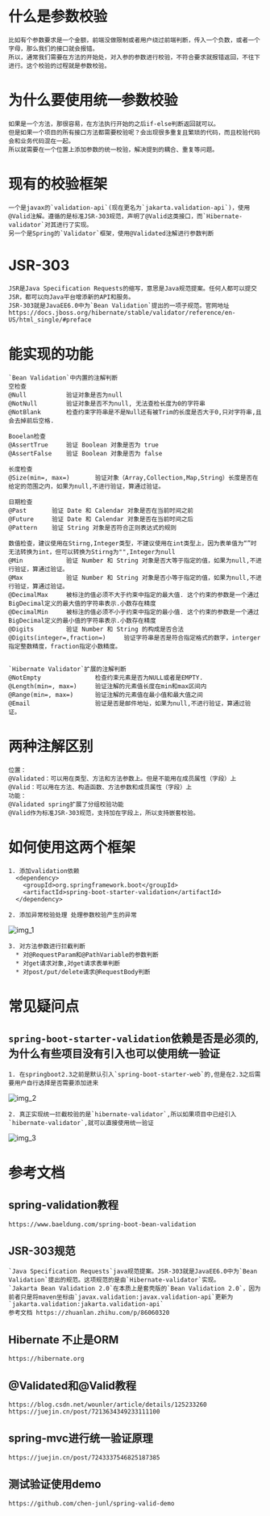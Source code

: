 # 什么是参数校验
    比如有个参数要求是一个金额，前端没做限制或者用户绕过前端判断，传入一个负数，或者一个字母，那么我们的接口就会报错。
    所以，通常我们需要在方法的开始处，对入参的参数进行校验，不符合要求就报错返回，不往下进行。这个校验的过程就是参数校验。
# 为什么要使用统一参数校验
    如果是一个方法，那很容易，在方法执行开始的之后if-else判断返回就可以。
    但是如果一个项目的所有接口方法都需要校验呢？会出现很多重复且繁琐的代码，而且校验代码会和业务代码混在一起。
    所以就需要在一个位置上添加参数的统一校验，解决提到的耦合、重复等问题。
# 现有的校验框架
    一个是javax的`validation-api`(现在更名为`jakarta.validation-api`)，使用@Valid注解。遵循的是标准JSR-303规范，声明了@Valid这类接口，而`Hibernate-validator`对其进行了实现。
    另一个是Spring的`Validator`框架，使用@Validated注解进行参数判断
# JSR-303
    JSR是Java Specification Requests的缩写，意思是Java规范提案。任何人都可以提交JSR，都可以向Java平台增添新的API和服务。
    JSR-303就是JavaEE6.0中为`Bean Validation`提出的一项子规范。官网地址 https://docs.jboss.org/hibernate/stable/validator/reference/en-US/html_single/#preface
# 能实现的功能
    `Bean Validation`中内置的注解判断
    空检查
    @Null			验证对象是否为null
    @NotNull		验证对象是否不为null, 无法查检长度为0的字符串
    @NotBlank		检查约束字符串是不是Null还有被Trim的长度是否大于0,只对字符串,且会去掉前后空格.

    Booelan检查
    @AssertTrue		验证 Boolean 对象是否为 true  
    @AssertFalse	验证 Boolean 对象是否为 false
    
    长度检查
    @Size(min=, max=)		验证对象（Array,Collection,Map,String）长度是否在给定的范围之内，如果为null,不进行验证，算通过验证。
    
    日期检查
    @Past		验证 Date 和 Calendar 对象是否在当前时间之前  
    @Future		验证 Date 和 Calendar 对象是否在当前时间之后  
    @Pattern	验证 String 对象是否符合正则表达式的规则
    
    数值检查，建议使用在Stirng,Integer类型，不建议使用在int类型上，因为表单值为“”时无法转换为int，但可以转换为Stirng为"",Integer为null
    @Min			验证 Number 和 String 对象是否大等于指定的值，如果为null,不进行验证，算通过验证。
    @Max			验证 Number 和 String 对象是否小等于指定的值，如果为null,不进行验证，算通过验证。
    @DecimalMax		被标注的值必须不大于约束中指定的最大值. 这个约束的参数是一个通过BigDecimal定义的最大值的字符串表示.小数存在精度
    @DecimalMin		被标注的值必须不小于约束中指定的最小值. 这个约束的参数是一个通过BigDecimal定义的最小值的字符串表示.小数存在精度
    @Digits			验证 Number 和 String 的构成是否合法  
    @Digits(integer=,fraction=)		验证字符串是否是符合指定格式的数字，interger指定整数精度，fraction指定小数精度。


    `Hibernate Validator`扩展的注解判断
    @NotEmpty		        检查约束元素是否为NULL或者是EMPTY.
    @Length(min=, max=)		验证注解的元素值长度在min和max区间内
    @Range(min=, max=)	    验证注解的元素值在最小值和最大值之间
    @Email                  验证是否是邮件地址，如果为null,不进行验证，算通过验证。

# 两种注解区别
    位置：
    @Validated：可以用在类型、方法和方法参数上。但是不能用在成员属性（字段）上
    @Valid：可以用在方法、构造函数、方法参数和成员属性（字段）上
    功能：
    @Validated spring扩展了分组校验功能
    @Valid作为标准JSR-303规范，支持加在字段上，所以支持嵌套校验。
# 如何使用这两个框架
    1. 添加validation依赖
      <dependency>
        <groupId>org.springframework.boot</groupId>
        <artifactId>spring-boot-starter-validation</artifactId>
      </dependency>

    2. 添加异常校验处理 处理参数校验产生的异常
![img_1](https://github.com/chen-junl/spring-valid-demo/assets/38237837/479d629a-13a0-4f74-8cf5-aec45ebc5590)

    3. 对方法参数进行拦截判断
      * 对@RequestParam和@PathVariable的参数判断
      * 对get请求对象,对get请求表单判断
      * 对post/put/delete请求@RequestBody判断

# 常见疑问点
## `spring-boot-starter-validation`依赖是否是必须的,为什么有些项目没有引入也可以使用统一验证
    1. 在springboot2.3之前是默认引入`spring-boot-starter-web`的,但是在2.3之后需要用户自行选择是否需要添加进来
![img_2](https://github.com/chen-junl/spring-valid-demo/assets/38237837/ad2514a2-2012-408f-99c8-543e9a73ae44)

    2. 真正实现统一拦截校验的是`hibernate-validator`,所以如果项目中已经引入`hibernate-validator`,就可以直接使用统一验证
![img_3](https://github.com/chen-junl/spring-valid-demo/assets/38237837/f9212814-047d-4da0-8680-fb77e90c1f13)

# 参考文档
## spring-validation教程
    https://www.baeldung.com/spring-boot-bean-validation
## JSR-303规范
    `Java Specification Requests`java规范提案。JSR-303就是JavaEE6.0中为`Bean Validation`提出的规范。这项规范的是由`Hibernate-validator`实现。
    `Jakarta Bean Validation 2.0`在本质上是套壳版的`Bean Validation 2.0`，因为前者只是将maven坐标由`javax.validation:javax.validation-api`更新为`jakarta.validation:jakarta.validation-api`
    参考文档 https://zhuanlan.zhihu.com/p/86060320
## Hibernate 不止是ORM
    https://hibernate.org
## @Validated和@Valid教程
    https://blog.csdn.net/wounler/article/details/125233260
    https://juejin.cn/post/7213634349233111100
## spring-mvc进行统一验证原理
    https://juejin.cn/post/7243337546825187385
## 测试验证使用demo
    https://github.com/chen-junl/spring-valid-demo